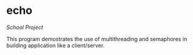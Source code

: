 # echo
*School Project*

This program demostrates the use of multithreading and semaphores in building application like a client/server.
